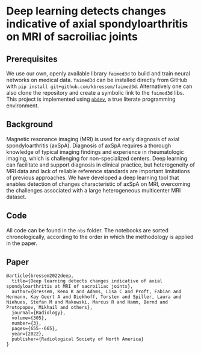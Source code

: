 # Deep learning detects changes indicative of axial spondyloarthritis on MRI of sacroiliac joints

## Prerequisites
We use our own, openly available library `faimed3d` to build and train neural networks on medical data. `faimed3d` can be installed directly from GitHub with `pip install git+github.com/kbressem/faimed3d`. Alternatively one can also clone the repository and create a symbolic link to the `faimed3d` libs.   
This project is implemented using [`nbdev`](https://nbdev.fast.ai/), a true literate programming environment. 

## Background
Magnetic resonance imaging (MRI) is used for early diagnosis of axial spondyloarthritis (axSpA). Diagnosis of axSpA requires a thorough knowledge of typical imaging findings and experience in rheumatologic imaging, which is challenging for non-specialized centers. Deep learning can facilitate and support diagnosis in clinical practice, but heterogeneity of MRI data and lack of reliable reference standards are important limitations of previous approaches.
We have developed a deep learning tool that enables detection of changes characteristic of axSpA on MRI, overcoming the challenges associated with a large heterogeneous multicenter MRI dataset. 

## Code
All code can be found in the `nbs` folder. The notebooks are sorted chronologically, according to the order in which the methodology is applied in the paper. 

## Paper
```
@article{bressem2022deep,
  title={Deep learning detects changes indicative of axial spondyloarthritis at MRI of sacroiliac joints},
  author={Bressem, Keno K and Adams, Lisa C and Proft, Fabian and Hermann, Kay Geert A and Diekhoff, Torsten and Spiller, Laura and Niehues, Stefan M and Makowski, Marcus R and Hamm, Bernd and Protopopov, Mikhail and others},
  journal={Radiology},
  volume={305},
  number={3},
  pages={655--665},
  year={2022},
  publisher={Radiological Society of North America}
}
```
